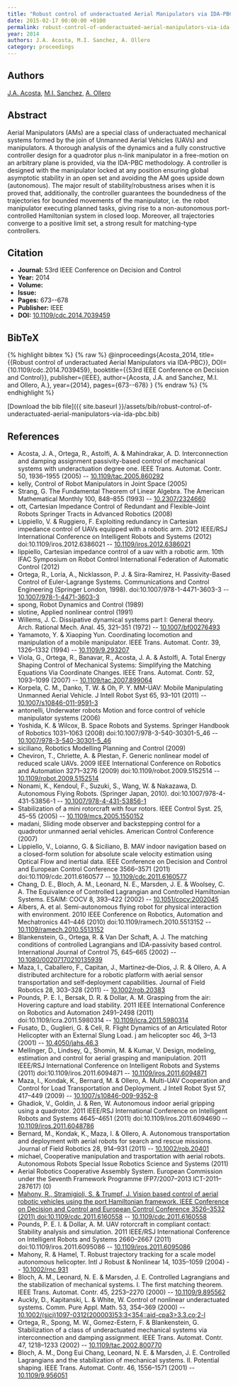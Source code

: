 ```yaml
---
title: "Robust control of underactuated Aerial Manipulators via IDA-PBC"
date: 2015-02-17 00:00:00 +0100
permalink: robust-control-of-underactuated-aerial-manipulators-via-ida-pbc
year: 2014
authors: J.A. Acosta, M.I. Sanchez, A. Ollero
category: proceedings
---
```

 
## Authors
[J.A. Acosta](authors/j-a-acosta), [M.I. Sanchez](authors/m-i-sanchez), [A. Ollero](authors/anibal-ollero)
 
## Abstract
Aerial Manipulators (AMs) are a special class of underactuated mechanical systems formed by the join of Unmanned Aerial Vehicles (UAVs) and manipulators. A thorough analysis of the dynamics and a fully constructive controller design for a quadrotor plus n-link manipulator in a free-motion on an arbitrary plane is provided, via the lDA-PBC methodology. A controller is designed with the manipulator locked at any position ensuring global asymptotic stability in an open set and avoiding the AM goes upside down (autonomous). The major result of stability/robustness arises when it is proved that, additionally, the controller guarantees the boundedness of the trajectories for bounded movements of the manipulator, i.e. the robot manipulator executing planned tasks, giving rise to a non-autonomous port-controlled Hamiltonian system in closed loop. Moreover, all trajectories converge to a positive limit set, a strong result for matching-type controllers.
 
## Citation
- **Journal:** 53rd IEEE Conference on Decision and Control
- **Year:** 2014
- **Volume:** 
- **Issue:** 
- **Pages:** 673--678
- **Publisher:** IEEE
- **DOI:** [10.1109/cdc.2014.7039459](https://doi.org/10.1109/cdc.2014.7039459)
 
## BibTeX
{% highlight bibtex %}
{% raw %}
@inproceedings{Acosta_2014,
  title={{Robust control of underactuated Aerial Manipulators via IDA-PBC}},
  DOI={10.1109/cdc.2014.7039459},
  booktitle={{53rd IEEE Conference on Decision and Control}},
  publisher={IEEE},
  author={Acosta, J.A. and Sanchez, M.I. and Ollero, A.},
  year={2014},
  pages={673--678}
}
{% endraw %}
{% endhighlight %}
 
[Download the bib file]({{ site.baseurl }}/assets/bib/robust-control-of-underactuated-aerial-manipulators-via-ida-pbc.bib)
 
## References
- Acosta, J. A., Ortega, R., Astolfi, A. & Mahindrakar, A. D. Interconnection and damping assignment passivity-based control of mechanical systems with underactuation degree one. IEEE Trans. Automat. Contr. 50, 1936–1955 (2005) -- [10.1109/tac.2005.860292](https://doi.org/10.1109/tac.2005.860292)
- kelly, Control of Robot Manipulators in Joint Space (2005)
- Strang, G. The Fundamental Theorem of Linear Algebra. The American Mathematical Monthly 100, 848–855 (1993) -- [10.2307/2324660](https://doi.org/10.2307/2324660)
- ott, Cartesian Impedance Control of Redundant and Flexible-Joint Robots Springer Tracts in Advanced Robotics (2008)
- Lippiello, V. & Ruggiero, F. Exploiting redundancy in Cartesian impedance control of UAVs equipped with a robotic arm. 2012 IEEE/RSJ International Conference on Intelligent Robots and Systems (2012) doi:10.1109/iros.2012.6386021 -- [10.1109/iros.2012.6386021](https://doi.org/10.1109/iros.2012.6386021)
- lippiello, Cartesian impedance control of a uav with a robotic arm. 10th IFAC Symposium on Robot Control International Federation of Automatic Control (2012)
- Ortega, R., Loría, A., Nicklasson, P. J. & Sira-Ramírez, H. Passivity-Based Control of Euler-Lagrange Systems. Communications and Control Engineering (Springer London, 1998). doi:10.1007/978-1-4471-3603-3 -- [10.1007/978-1-4471-3603-3](https://doi.org/10.1007/978-1-4471-3603-3)
- spong, Robot Dynamics and Control (1989)
- slotine, Applied nonlinear control (1991)
- Willems, J. C. Dissipative dynamical systems part I: General theory. Arch. Rational Mech. Anal. 45, 321–351 (1972) -- [10.1007/bf00276493](https://doi.org/10.1007/bf00276493)
- Yamamoto, Y. & Xiaoping Yun. Coordinating locomotion and manipulation of a mobile manipulator. IEEE Trans. Automat. Contr. 39, 1326–1332 (1994) -- [10.1109/9.293207](https://doi.org/10.1109/9.293207)
- Viola, G., Ortega, R., Banavar, R., Acosta, J. A. & Astolfi, A. Total Energy Shaping Control of Mechanical Systems: Simplifying the Matching Equations Via Coordinate Changes. IEEE Trans. Automat. Contr. 52, 1093–1099 (2007) -- [10.1109/tac.2007.899064](https://doi.org/10.1109/tac.2007.899064)
- Korpela, C. M., Danko, T. W. & Oh, P. Y. MM-UAV: Mobile Manipulating Unmanned Aerial Vehicle. J Intell Robot Syst 65, 93–101 (2011) -- [10.1007/s10846-011-9591-3](https://doi.org/10.1007/s10846-011-9591-3)
- antonelli, Underwater robots Motion and force control of vehicle manipulator systems (2006)
- Yoshida, K. & Wilcox, B. Space Robots and Systems. Springer Handbook of Robotics 1031–1063 (2008) doi:10.1007/978-3-540-30301-5_46 -- [10.1007/978-3-540-30301-5_46](https://doi.org/10.1007/978-3-540-30301-5_46)
- siciliano, Robotics Modelling Planning and Control (2009)
- Cheviron, T., Chriette, A. & Plestan, F. Generic nonlinear model of reduced scale UAVs. 2009 IEEE International Conference on Robotics and Automation 3271–3276 (2009) doi:10.1109/robot.2009.5152514 -- [10.1109/robot.2009.5152514](https://doi.org/10.1109/robot.2009.5152514)
- Nonami, K., Kendoul, F., Suzuki, S., Wang, W. & Nakazawa, D. Autonomous Flying Robots. (Springer Japan, 2010). doi:10.1007/978-4-431-53856-1 -- [10.1007/978-4-431-53856-1](https://doi.org/10.1007/978-4-431-53856-1)
- Stabilization of a mini rotorcraft with four rotors. IEEE Control Syst. 25, 45–55 (2005) -- [10.1109/mcs.2005.1550152](https://doi.org/10.1109/mcs.2005.1550152)
- madani, Sliding mode observer and backstepping control for a quadrotor unmanned aerial vehicles. American Control Conference (2007)
- Lippiello, V., Loianno, G. & Siciliano, B. MAV indoor navigation based on a closed-form solution for absolute scale velocity estimation using Optical Flow and inertial data. IEEE Conference on Decision and Control and European Control Conference 3566–3571 (2011) doi:10.1109/cdc.2011.6160577 -- [10.1109/cdc.2011.6160577](https://doi.org/10.1109/cdc.2011.6160577)
- Chang, D. E., Bloch, A. M., Leonard, N. E., Marsden, J. E. & Woolsey, C. A. The Equivalence of Controlled Lagrangian and Controlled Hamiltonian Systems. ESAIM: COCV 8, 393–422 (2002) -- [10.1051/cocv:2002045](https://doi.org/10.1051/cocv:2002045)
- Albers, A. et al. Semi-autonomous flying robot for physical interaction with environment. 2010 IEEE Conference on Robotics, Automation and Mechatronics 441–446 (2010) doi:10.1109/ramech.2010.5513152 -- [10.1109/ramech.2010.5513152](https://doi.org/10.1109/ramech.2010.5513152)
- Blankenstein, G., Ortega, R. & Van Der Schaft, A. J. The matching conditions of controlled Lagrangians and IDA-passivity based control. International Journal of Control 75, 645–665 (2002) -- [10.1080/00207170210135939](https://doi.org/10.1080/00207170210135939)
- Maza, I., Caballero, F., Capitan, J., Martinez‐de‐Dios, J. R. & Ollero, A. A distributed architecture for a robotic platform with aerial sensor transportation and self‐deployment capabilities. Journal of Field Robotics 28, 303–328 (2011) -- [10.1002/rob.20383](https://doi.org/10.1002/rob.20383)
- Pounds, P. E. I., Bersak, D. R. & Dollar, A. M. Grasping from the air: Hovering capture and load stability. 2011 IEEE International Conference on Robotics and Automation 2491–2498 (2011) doi:10.1109/icra.2011.5980314 -- [10.1109/icra.2011.5980314](https://doi.org/10.1109/icra.2011.5980314)
- Fusato, D., Guglieri, G. & Celi, R. Flight Dynamics of an Articulated Rotor Helicopter with an External Slung Load. j am helicopter soc 46, 3–13 (2001) -- [10.4050/jahs.46.3](https://doi.org/10.4050/jahs.46.3)
- Mellinger, D., Lindsey, Q., Shomin, M. & Kumar, V. Design, modeling, estimation and control for aerial grasping and manipulation. 2011 IEEE/RSJ International Conference on Intelligent Robots and Systems (2011) doi:10.1109/iros.2011.6094871 -- [10.1109/iros.2011.6094871](https://doi.org/10.1109/iros.2011.6094871)
- Maza, I., Kondak, K., Bernard, M. & Ollero, A. Multi-UAV Cooperation and Control for Load Transportation and Deployment. J Intell Robot Syst 57, 417–449 (2009) -- [10.1007/s10846-009-9352-8](https://doi.org/10.1007/s10846-009-9352-8)
- Ghadiok, V., Goldin, J. & Ren, W. Autonomous indoor aerial gripping using a quadrotor. 2011 IEEE/RSJ International Conference on Intelligent Robots and Systems 4645–4651 (2011) doi:10.1109/iros.2011.6094690 -- [10.1109/iros.2011.6048786](https://doi.org/10.1109/iros.2011.6048786)
- Bernard, M., Kondak, K., Maza, I. & Ollero, A. Autonomous transportation and deployment with aerial robots for search and rescue missions. Journal of Field Robotics 28, 914–931 (2011) -- [10.1002/rob.20401](https://doi.org/10.1002/rob.20401)
- michael, Cooperative manipulation and trasportation with aerial robots. Autonomous Robots Special Issue Robotics Science and Systems (2011)
- Aerial Robotics Cooperative Assembly System. European Commission under the Seventh Framework Programme (FP7/2007&#x2013;2013 ICT-2011&#x2013;287617) (0)
- [Mahony, R., Stramigioli, S. & Trumpf, J. Vision based control of aerial robotic vehicles using the port Hamiltonian framework. IEEE Conference on Decision and Control and European Control Conference 3526–3532 (2011) doi:10.1109/cdc.2011.6160558](vision-based-control-of-aerial-robotic-vehicles-using-the-port-hamiltonian-framework) -- [10.1109/cdc.2011.6160558](https://doi.org/10.1109/cdc.2011.6160558)
- Pounds, P. E. I. & Dollar, A. M. UAV rotorcraft in compliant contact: Stability analysis and simulation. 2011 IEEE/RSJ International Conference on Intelligent Robots and Systems 2660–2667 (2011) doi:10.1109/iros.2011.6095086 -- [10.1109/iros.2011.6095086](https://doi.org/10.1109/iros.2011.6095086)
- Mahony, R. & Hamel, T. Robust trajectory tracking for a scale model autonomous helicopter. Intl J Robust &amp; Nonlinear 14, 1035–1059 (2004) -- [10.1002/rnc.931](https://doi.org/10.1002/rnc.931)
- Bloch, A. M., Leonard, N. E. & Marsden, J. E. Controlled Lagrangians and the stabilization of mechanical systems. I. The first matching theorem. IEEE Trans. Automat. Contr. 45, 2253–2270 (2000) -- [10.1109/9.895562](https://doi.org/10.1109/9.895562)
- Auckly, D., Kapitanski, L. & White, W. Control of nonlinear underactuated systems. Comm. Pure Appl. Math. 53, 354–369 (2000) -- [10.1002/(sici)1097-0312(200003)53:3<354::aid-cpa3>3.3.co;2-l](https://doi.org/10.1002/(sici)1097-0312(200003)53:3<354::aid-cpa3>3.3.co;2-l)
- Ortega, R., Spong, M. W., Gomez-Estern, F. & Blankenstein, G. Stabilization of a class of underactuated mechanical systems via interconnection and damping assignment. IEEE Trans. Automat. Contr. 47, 1218–1233 (2002) -- [10.1109/tac.2002.800770](https://doi.org/10.1109/tac.2002.800770)
- Bloch, A. M., Dong Eui Chang, Leonard, N. E. & Marsden, J. E. Controlled Lagrangians and the stabilization of mechanical systems. II. Potential shaping. IEEE Trans. Automat. Contr. 46, 1556–1571 (2001) -- [10.1109/9.956051](https://doi.org/10.1109/9.956051)

